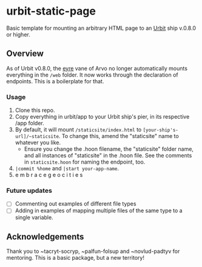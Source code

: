 # urbit-static-page

Basic template for mounting an arbitrary HTML page to an [Urbit](https://urbit.org) ship v.0.8.0 or higher.

## Overview

As of Urbit v0.8.0, the [eyre](https://urbit.org/docs/learn/arvo/eyre/) vane of Arvo no longer automatically mounts everything in the `/web` folder. It now works through the declaration of endpoints. This is a boilerplate for that.

### Usage

1. Clone this repo. 
2. Copy everything in urbit/app to your Urbit ship's pier, in its respective /app folder. 
3. By default, it will mount `/staticsite/index.html` to `[your-ship's-url]/~staticsite`. To change this, amend the "staticsite" name to whatever you like. 
    - Ensure you change the .hoon filename, the "staticsite" folder name, and all instances of "staticsite" in the .hoon file. See the comments in `staticsite.hoon` for naming the endpoint, too.
4. `|commit %home` and `|start your-app-name`.
5. e m b r a c e g e o c i t i e s

### Future updates

- [ ] Commenting out examples of different file types
- [ ] Adding in examples of mapping multiple files of the same type to a single variable.

## Acknowledgements

Thank you to ~tacryt-socryp, ~palfun-folsup and ~novlud-padtyv for mentoring. This is a basic package, but a new territory!
